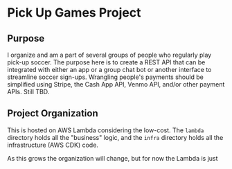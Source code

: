 # Pick Up Games Project

## Purpose

I organize and am a part of several groups of people who regularly play pick-up soccer. The purpose here is to create a REST API that can be integrated with either an app or a group chat bot or another interface to streamline soccer sign-ups. Wrangling people's payments should be simplified using Stripe, the Cash App API, Venmo API, and/or other payment APIs. Still TBD.

## Project Organization

This is hosted on AWS Lambda considering the low-cost. The `lambda` directory holds all the "business" logic, and the `infra` directory holds all the infrastructure (AWS CDK) code.

As this grows the organization will change, but for now the Lambda is just 